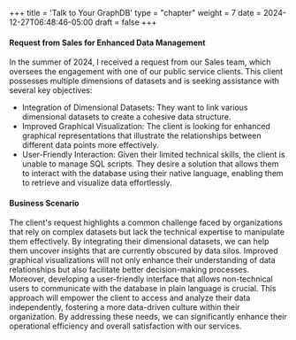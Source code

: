 +++
title = 'Talk to Your GraphDB'
type = "chapter"
weight = 7
date = 2024-12-27T06:48:46-05:00
draft = false
+++

<!-- In summer of 2024, I received a request from our Sales, who manages the engagement with one of public service customers. The client has multiple diementions of dataset and what they want is like

1. Link the different diementaional dataset together
2. Gives them a better graphical visualization of data relationships
3. As they don't have much technical skills, they can't handle SQL script and wish to just simply "talk" to the database in their native language. Then the data can be retrieved and visualized.

### Business Scenario

I'm going to simulate and simplify the business scenario. For example, the customer has a dataset of `fushun` city, which contains multiple dimensions of data, such as `population`, `economy`, `education`, `transportation`, etc. I just simulate to use 2 kinds of data, `population` and `education`, in which `population` is a table of `name`, `age`, `gender`, `income`, etc. and `education` is a table of `name`, `school`, `major`, `degree`, etc. -->


#### Request from Sales for Enhanced Data Management

In the summer of 2024, I received a request from our Sales team, which oversees the engagement with one of our public service clients. This client possesses multiple dimensions of datasets and is seeking assistance with several key objectives:

- Integration of Dimensional Datasets: They want to link various dimensional datasets to create a cohesive data structure.
- Improved Graphical Visualization: The client is looking for enhanced graphical representations that illustrate the relationships between different data points more effectively.
- User-Friendly Interaction: Given their limited technical skills, the client is unable to manage SQL scripts. They desire a solution that allows them to interact with the database using their native language, enabling them to retrieve and visualize data effortlessly.

#### Business Scenario

The client's request highlights a common challenge faced by organizations that rely on complex datasets but lack the technical expertise to manipulate them effectively. By integrating their dimensional datasets, we can help them uncover insights that are currently obscured by data silos. Improved graphical visualizations will not only enhance their understanding of data relationships but also facilitate better decision-making processes.
Moreover, developing a user-friendly interface that allows non-technical users to communicate with the database in plain language is crucial. This approach will empower the client to access and analyze their data independently, fostering a more data-driven culture within their organization. By addressing these needs, we can significantly enhance their operational efficiency and overall satisfaction with our services.